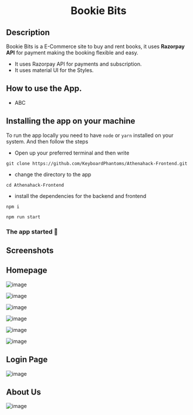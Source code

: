 <h1 align="center">Bookie Bits</h1>

<h2>Description</h2>
<p>Bookie Bits is a E-Commerce site to buy and rent books, it uses <b>Razorpay API</b> for payment making the booking flexible and easy.</p>
<ul>
<li>It uses Razorpay API for payments and subscription.
<li>It uses material UI for the Styles.
</ul>
<h2>How to use the App.</h2>
<ul>
<li>ABC
</ul>

## Installing the app on your machine

To run the app locally you need to have `node` or `yarn` installed on your system. And then follow the steps

- Open up your preferred terminal and then write

```
git clone https://github.com/KeyboardPhantoms/Athenahack-Frontend.git
```

- change the directory to the app

```
cd Athenahack-Frontend
```

- install the dependencies for the backend and frontend

```
npm i
```

```
npm run start

```

### The app started 🚀

## Screenshots

<h2>Homepage</h2>

![image](https://user-images.githubusercontent.com/63038880/147417416-247760ad-bb3e-47c3-af55-d46b7d719cb4.png)

![image](https://user-images.githubusercontent.com/63038880/147417457-02870298-ea40-4dee-bcd8-810bd074c858.png)

![image](https://user-images.githubusercontent.com/63038880/147417477-682f949a-f58e-4e81-a2e8-3bc3850e9228.png)

![image](https://user-images.githubusercontent.com/63038880/147417497-5df3a376-9384-4eea-9bf6-1c6e0b0f57a5.png)

![image](https://user-images.githubusercontent.com/63038880/147417518-66a08acc-3feb-451e-b4f7-0cb7ed8ddb4e.png)

![image](https://user-images.githubusercontent.com/63038880/147417531-d76f2993-5449-4b6a-b2db-6cf7f3e26d89.png)

<h2>Login Page</h2>

![image](https://user-images.githubusercontent.com/63038880/147417587-e2c80e15-21dc-4052-9fc9-98b7118fbd14.png)

<h2>About Us</h2>

![image](https://user-images.githubusercontent.com/63038880/147417582-701e23f3-0f03-4213-a6a5-275a2a7eb7c6.png)
